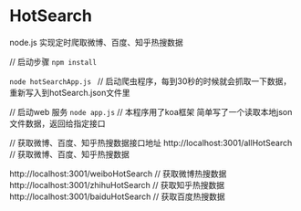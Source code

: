 # HotSearch

node.js 实现定时爬取微博、百度、知乎热搜数据

// 启动步骤
`npm install`

`node hotSearchApp.js ` // 启动爬虫程序，每到30秒的时候就会抓取一下数据，重新写入到hotSearch.json文件里

// 启动web 服务
`node app.js`    // 本程序用了koa框架 简单写了一个读取本地json文件数据，返回给指定接口

// 获取微博、百度、知乎热搜数据接口地址
http://localhost:3001/allHotSearch         // 获取微博、百度、知乎热搜数据

http://localhost:3001/weiboHotSearch   // 获取微博热搜数据
http://localhost:3001/zhihuHotSearch    // 获取知乎热搜数据
http://localhost:3001/baiduHotSearch   // 获取百度热搜数据
